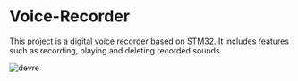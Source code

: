 # Voice-Recorder

This project is a digital voice recorder based on STM32.
It includes features such as recording, playing and deleting recorded sounds.

![devre](https://user-images.githubusercontent.com/57347004/177284919-08f085ba-d1a2-4451-be21-108689459447.png)
